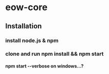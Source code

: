 # eow-core

## Installation
### install node.js & npm
### clone and run npm install && npm start
#### npm start --verbose on windows…?
